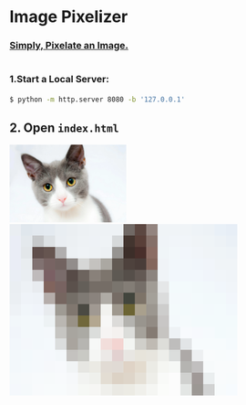 # Image Pixelizer

### <u>Simply, Pixelate an Image.</u>

|     |     |
|:---:| --- |

### 1.Start a Local Server:

```bash
$ python -m http.server 8080 -b '127.0.0.1'
```



## 2. Open `index.html`



<img title="Unpixelated Kitten(Before)" src="./img/kitten_unpixelated.webp" alt="Unpixelated Kitten Image" style="zoom:20%;" data-align="left"><img title="Pixelated Kitten(After)" src="./img/kitten_pixelated.png" alt="Pixelated Kitten Image" style="zoom:100%;" data-align="right">
